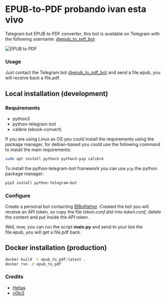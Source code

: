 # EPUB-to-PDF probando ivan esta vivo

Telegram bot EPUB to PDF converter, this bot is available on Telegram with the following username: [@epub_to_pdf_bot](https://t.me/epub_to_pdf_bot)

![EPUB to PDF](icon.png)

### Usage

Just contact the Telegram bot [@epub_to_pdf_bot](https://t.me/epub_to_pdf_bot) and send a file.epub, you will receive back a file.pdf.

## Local installation (development)

### Requirements

- python3
- python-telegram-bot
- calibre (ebook-convert)

If you are using Linux as OS you could install the requirements using the package manager, for debian-based you could use the following command to install the main requirements:

```bash
sudo apt install python3 python3-pip calibre
```

To install the python-telegram-bot framework you can use `pip` the python package manager:

```bash
pip3 install python-telegram-bot
```

### Configure

Create a personal bot contacting [@Botfather](https://t.me/Botfather).
Created the bot you will receive an API token, so copy the file *token.conf.dist* into *token.conf*, delete the content and put inside the API token.

Well, now, you can run the script **main.py** and send to your bot the file.epub, you will get a file,pdf back.

## Docker installation (production)

```bash
docker build -t epub_to_pdf:latest .
docker run -d epub_to_pdf
```

### Credits

- [Helias](https://t.me/Helias)
- [v0lp3](https://t.me/v0lp3)
